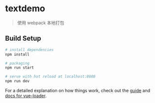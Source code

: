 # textdemo

> 使用 webpack 本地打包

## Build Setup

``` bash
# install dependencies
npm install

# packaging
npm run start

# serve with hot reload at localhost:8080
npm run dev

```

For a detailed explanation on how things work, check out the [guide](http://vuejs-templates.github.io/webpack/) and [docs for vue-loader](http://vuejs.github.io/vue-loader).
